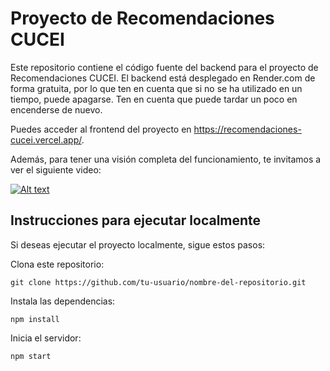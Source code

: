
# Proyecto de Recomendaciones CUCEI

Este repositorio contiene el código fuente del backend para el proyecto de Recomendaciones CUCEI. El backend está desplegado en Render.com de forma gratuita, por lo que ten en cuenta que si no se ha utilizado en un tiempo, puede apagarse. Ten en cuenta que puede tardar un poco en encenderse de nuevo.

Puedes acceder al frontend del proyecto en https://recomendaciones-cucei.vercel.app/.

Además, para tener una visión completa del funcionamiento, te invitamos a ver el siguiente video:

[![Alt text](https://img.youtube.com/vi/PuENAYSMOew/0.jpg)](https://www.youtube.com/watch?v=PuENAYSMOew)

## Instrucciones para ejecutar localmente

Si deseas ejecutar el proyecto localmente, sigue estos pasos:

Clona este repositorio: 

```
git clone https://github.com/tu-usuario/nombre-del-repositorio.git
```

Instala las dependencias: 

```
npm install
```

Inicia el servidor: 

```
npm start
```

